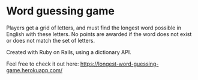 # Word guessing game

Players get a grid of letters, and must find the longest word possible in English with these letters.
No points are awarded if the word does not exist or does not match the set of letters.

Created with Ruby on Rails, using a dictionary API.

Feel free to check it out here: https://longest-word-guessing-game.herokuapp.com/
